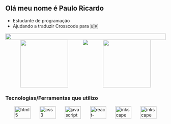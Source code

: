<h2>Olá meu nome é Paulo Ricardo</h2>

<ul>
    <li>Estudante de programação</li>
    <li>Ajudando a traduzir Crosscode para 🇧🇷</li>
</ul>


<div style="display: flex; align-items: center; justify-content: center; margin-botton: 5%">
    <img style="align-self: center; width: 100%" src="https://cdn.discordapp.com/attachments/732337957876269098/931016369036754994/ioii.gif"/>
    <br/>
</div>

<div style="display: flex; justify-content: space-evenly; align-items: space-evenly; width: 100%">
    <a href="https://github.com/anuraghazra/github-readme-stats">
        <img height="150em" src="https://github-readme-stats.vercel.app/api?username=spacetk00&show_icons=true&theme=radical" />
    </a>
    <img src="https://cdn.discordapp.com/attachments/897658399037202443/945403742860218478/Megaman-bird.gif" />
    <a href="https://github.com/anuraghazra/github-readme-stats">
        <img height="150em" src="https://github-readme-stats.vercel.app/api/top-langs/?username=spacetk00&theme=tokyonight&hide=html&layout=compact&langs_count=6" />
    </a>
</div>

<h3>Tecnologias/Ferramentas que utilizo</h3>

<div style="display: flex; justify-content: space-evenly; align-items: space-evenly">
    <img width="50" height="40" src="https://cdn.jsdelivr.net/gh/devicons/devicon/icons/html5/html5-original.svg" alt="html5" />
    <img width="50" height="40" src="https://cdn.jsdelivr.net/gh/devicons/devicon/icons/css3/css3-original.svg" alt="css3" />
    <img width="50" height="40" src="https://cdn.jsdelivr.net/gh/devicons/devicon/icons/javascript/javascript-original.svg" alt="javascript" />
    <img width="50" height="40" src="https://cdn.jsdelivr.net/gh/devicons/devicon/icons/react/react-original.svg" alt="react-native" />
    <img width="50" height="40" src="https://cdn.jsdelivr.net/gh/devicons/devicon/icons/inkscape/inkscape-original.svg" alt="inkscape" />
    <img width="50" height="40" src="https://cdn.jsdelivr.net/gh/devicons/devicon/icons/linux/linux-original.svg" alt="inkscape" />
</div>

